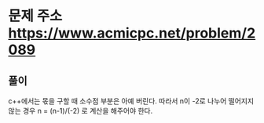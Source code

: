 # 문제 주소 https://www.acmicpc.net/problem/2089

## 풀이

c++에서는 몫을 구할 때 소수점 부분은 아예 버린다. 따라서 n이 -2로 나누어 떨어지지 않는 경우 n = (n-1)/(-2) 로 계산을 해주어야 한다.
